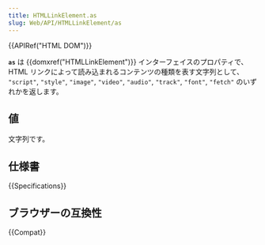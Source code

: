 ```yaml
---
title: HTMLLinkElement.as
slug: Web/API/HTMLLinkElement/as
---
```

{{APIRef("HTML DOM")}}

**`as`** は {{domxref("HTMLLinkElement")}} インターフェイスのプロパティで、 HTML リンクによって読み込まれるコンテンツの種類を表す文字列として、 `"script"`, `"style"`, `"image"`, `"video"`, `"audio"`, `"track"`, `"font"`, `"fetch"` のいずれかを返します。

## 値

文字列です。

## 仕様書

{{Specifications}}

## ブラウザーの互換性

{{Compat}}
